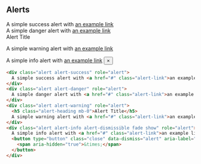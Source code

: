 ## Alerts

<div class="alert alert-success" role="alert">
  A simple success alert with <a href="#" class="alert-link">an example link</a>
</div>
<div class="alert alert-danger" role="alert">
  A simple danger alert with <a href="#" class="alert-link">an example link</a>
</div>
<div class="alert alert-warning" role="alert">
  <div class="alert-heading h5">Alert Title</div>
  <p>A simple warning alert with <a href="#" class="alert-link">an example link</a></p>
</div>
<div class="alert alert-info alert-dismissible fade show" role="alert">
  A simple info alert with <a href="#" class="alert-link">an example link</a>
  <button type="button" class="close" data-dismiss="alert" aria-label="Close">
    <span aria-hidden="true">&times;</span>
  </button>
</div>

```html
<div class="alert alert-success" role="alert">
  A simple success alert with <a href="#" class="alert-link">an example link</a>
</div>
<div class="alert alert-danger" role="alert">
  A simple danger alert with <a href="#" class="alert-link">an example link</a>
</div>
<div class="alert alert-warning" role="alert">
  <h5 class="alert-heading mb-0">Alert Title</h5>
  A simple warning alert with <a href="#" class="alert-link">an example link</a>
</div>
<div class="alert alert-info alert-dismissible fade show" role="alert">
  A simple info alert with <a href="#" class="alert-link">an example link</a>
  <button type="button" class="close" data-dismiss="alert" aria-label="Close">
    <span aria-hidden="true">&times;</span>
  </button>
</div>
```
